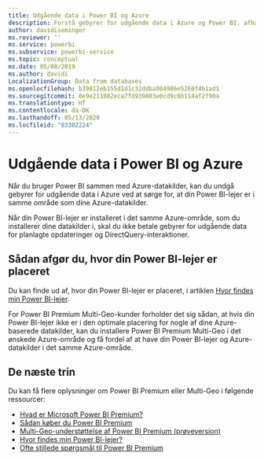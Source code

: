 ```yaml
---
title: Udgående data i Power BI og Azure
description: Forstå gebyrer for udgående data i Azure og Power BI, afhængigt af lejerplacering og Power BI Premium
author: davidiseminger
ms.reviewer: ''
ms.service: powerbi
ms.subservice: powerbi-service
ms.topic: conceptual
ms.date: 05/08/2019
ms.author: davidi
LocalizationGroup: Data from databases
ms.openlocfilehash: b39812eb155d1d1c32ddba984986e5260f4b1ad1
ms.sourcegitcommit: 0e9e211082eca7fd939803e0cd9c6b114af2f90a
ms.translationtype: HT
ms.contentlocale: da-DK
ms.lasthandoff: 05/13/2020
ms.locfileid: "83302224"
---
```

# <a name="power-bi-and-azure-egress"></a>Udgående data i Power BI og Azure

Når du bruger Power BI sammen med Azure-datakilder, kan du undgå gebyrer for udgående data i Azure ved at sørge for, at din Power BI-lejer er i samme område som dine Azure-datakilder.

Når din Power BI-lejer er installeret i det samme Azure-område, som du installerer dine datakilder i, skal du ikke betale gebyrer for udgående data for planlagte opdateringer og DirectQuery-interaktioner. 

## <a name="determining-where-your-power-bi-tenant-is-located"></a>Sådan afgør du, hvor din Power BI-lejer er placeret

Du kan finde ud af, hvor din Power BI-lejer er placeret, i artiklen [Hvor findes min Power BI-lejer](../admin/service-admin-where-is-my-tenant-located.md).

For Power BI Premium Multi-Geo-kunder forholder det sig sådan, at hvis din Power BI-lejer ikke er i den optimale placering for nogle af dine Azure-baserede datakilder, kan du installere Power BI Premium Multi-Geo i det ønskede Azure-område og få fordel af at have din Power BI-lejer og Azure-datakilder i det samme Azure-område.

## <a name="next-steps"></a>De næste trin

Du kan få flere oplysninger om Power BI Premium eller Multi-Geo i følgende ressourcer:

* [Hvad er Microsoft Power BI Premium?](../admin/service-premium-what-is.md)
* [Sådan køber du Power BI Premium](../admin/service-admin-premium-purchase.md)
* [Multi-Geo-understøttelse af Power BI Premium (prøveversion)](../admin/service-admin-premium-multi-geo.md)
* [Hvor findes min Power BI-lejer?](../admin/service-admin-where-is-my-tenant-located.md)
* [Ofte stillede spørgsmål til Power BI Premium](../admin/service-premium-faq.md)
